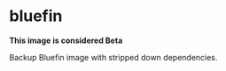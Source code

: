 # bluefin

**This image is considered Beta** 

Backup Bluefin image with stripped down dependencies.
